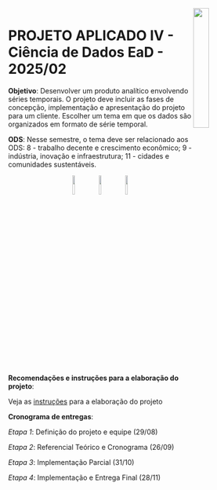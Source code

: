 <img src="https://github.com/scalabrinig/cdProjetoAplicadoIV/blob/052fdb52ae91ec7ce4ad04086f96803e9f1073d0/figuras/mackenzie_logo.jpg" width="25%" align="right"/>


# **PROJETO APLICADO IV - Ciência de Dados EaD - 2025/02**

**Objetivo**: Desenvolver um produto analítico envolvendo séries temporais. O projeto deve incluir as fases de concepção, implementação e apresentação do projeto para um cliente. Escolher um tema em que os dados são organizados em formato de série temporal.

**ODS**: Nesse semestre, o tema deve ser relacionado aos ODS: 8 - trabalho decente e crescimento econômico; 9 - indústria, inovação e infraestrutura; 11 - cidades e comunidades sustentáveis.

<p align="center">
  <img src="https://github.com/scalabrinig/cdProjetoAplicadoIV/blob/1cbc699eb401a201e2b313d97f3eee6981ddcaea/figuras/sdg_08.svg" width="10%" align="center"/>
  <img src="https://github.com/scalabrinig/cdProjetoAplicadoIV/blob/1cbc699eb401a201e2b313d97f3eee6981ddcaea/figuras/sdg_09.svg" width="10%" align="center"/>
  <img src="https://github.com/scalabrinig/cdProjetoAplicadoIV/blob/1cbc699eb401a201e2b313d97f3eee6981ddcaea/figuras/sdg_11.svg" width="10%" align="center"/>
</p>


**Recomendações e instruções para a elaboração do projeto**:

Veja as [instruções](https://github.com/scalabrinig/cdProjetoAplicadoIV/blob/master/projeto/cd_projeto_aplicado_IV.ipynb) para a elaboração do projeto


**Cronograma de entregas**:

_Etapa 1_: Definição do projeto e equipe (29/08)

_Etapa 2_: Referencial Teórico e Cronograma (26/09)

_Etapa 3_: Implementação Parcial (31/10)

_Etapa 4_: Implementação e Entrega Final (28/11)

